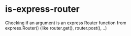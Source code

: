 # is-express-router
Checking if an argument is an express Router function from express.Router() (like router.get(), router.post(), ..)
